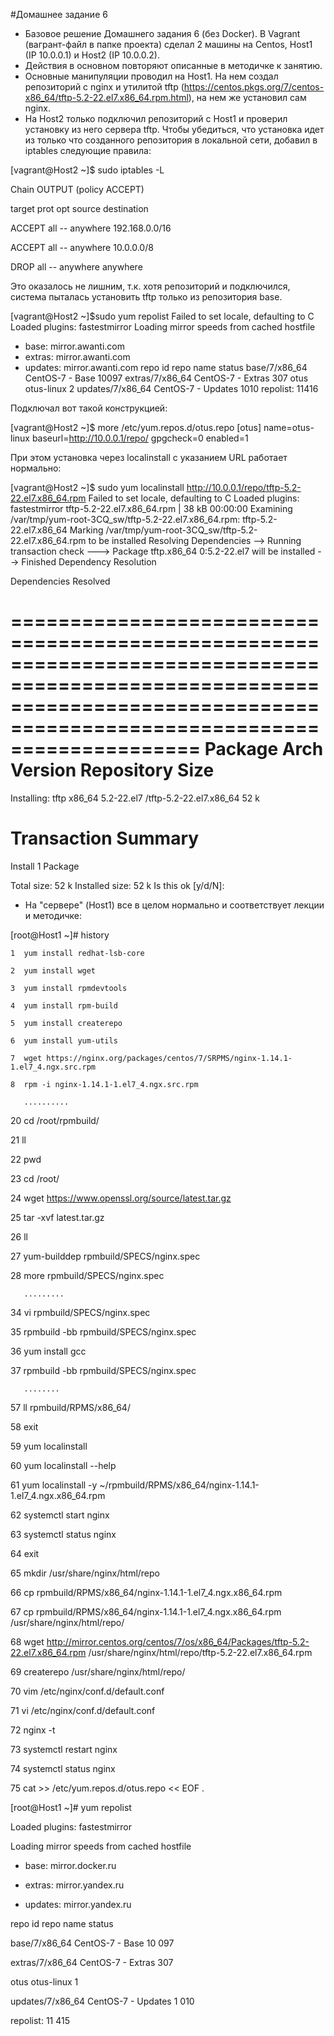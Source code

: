 

#Домашнее задание 6 

- Базовое решение Домашнего задания 6 (без Docker). В Vagrant (вагрант-файл в папке проекта) сделал 2 машины на Centos, Host1 (IP 10.0.0.1) и Host2 (IP 10.0.0.2).
- Действия в основном повторяют описанные в методичке к занятию.
- Основные манипуляции проводил на Host1. На нем создал репозиторий с nginx и утилитой tftp (https://centos.pkgs.org/7/centos-x86_64/tftp-5.2-22.el7.x86_64.rpm.html), на нем же установил сам nginx.
- На Host2 только подключил репозиторий с Host1 и проверил установку из него сервера tftp. Чтобы убедиться, что установка идет из только что созданного репозитория в локальной сети, добавил в iptables следующие правила:

[vagrant@Host2 ~]$ sudo iptables -L

Chain OUTPUT (policy ACCEPT)

target     prot opt source               destination

ACCEPT     all  --  anywhere             192.168.0.0/16

ACCEPT     all  --  anywhere             10.0.0.0/8

DROP       all  --  anywhere             anywhere



Это оказалось не лишним, т.к. хотя репозиторий и подключился, система пыталась установить tftp только из репозитория base.

[vagrant@Host2 ~]$sudo yum repolist
Failed to set locale, defaulting to C
Loaded plugins: fastestmirror
Loading mirror speeds from cached hostfile
 * base: mirror.awanti.com
 * extras: mirror.awanti.com
 * updates: mirror.awanti.com
repo id                                                                           repo name                                                                           status
base/7/x86_64                                                                     CentOS-7 - Base                                                                     10097
extras/7/x86_64                                                                   CentOS-7 - Extras                                                                     307
otus                                                                              otus-linux                                                                              2
updates/7/x86_64                                                                  CentOS-7 - Updates                                                                   1010
repolist: 11416

Подключал вот такой конструкцией:

[vagrant@Host2 ~]$ more /etc/yum.repos.d/otus.repo
[otus]
name=otus-linux
baseurl=http://10.0.0.1/repo/
gpgcheck=0
enabled=1

При этом установка через localinstall с указанием URL работает нормально:

[vagrant@Host2 ~]$ sudo yum localinstall http://10.0.0.1/repo/tftp-5.2-22.el7.x86_64.rpm
Failed to set locale, defaulting to C
Loaded plugins: fastestmirror
tftp-5.2-22.el7.x86_64.rpm                                                                                                                           |  38 kB  00:00:00
Examining /var/tmp/yum-root-3CQ_sw/tftp-5.2-22.el7.x86_64.rpm: tftp-5.2-22.el7.x86_64
Marking /var/tmp/yum-root-3CQ_sw/tftp-5.2-22.el7.x86_64.rpm to be installed
Resolving Dependencies
--> Running transaction check
---> Package tftp.x86_64 0:5.2-22.el7 will be installed
--> Finished Dependency Resolution

Dependencies Resolved

============================================================================================================================================================================
 Package                           Arch                                Version                                   Repository                                            Size
============================================================================================================================================================================
Installing:
 tftp                              x86_64                              5.2-22.el7                                /tftp-5.2-22.el7.x86_64                               52 k

Transaction Summary
============================================================================================================================================================================
Install  1 Package

Total size: 52 k
Installed size: 52 k
Is this ok [y/d/N]:



- На "сервере" (Host1) все в целом нормально и соответствует лекции и методичке:

[root@Host1 ~]# history

    1  yum install redhat-lsb-core

    2  yum install wget

    3  yum install rpmdevtools

    4  yum install rpm-build

    5  yum install createrepo

    6  yum install yum-utils

    7  wget https://nginx.org/packages/centos/7/SRPMS/nginx-1.14.1-1.el7_4.ngx.src.rpm

    8  rpm -i nginx-1.14.1-1.el7_4.ngx.src.rpm

       ..........

   20  cd /root/rpmbuild/

   21  ll

   22  pwd

   23  cd /root/

   24  wget https://www.openssl.org/source/latest.tar.gz

   25  tar -xvf latest.tar.gz

   26  ll

   27  yum-builddep rpmbuild/SPECS/nginx.spec

   28  more rpmbuild/SPECS/nginx.spec

       .........

   34  vi rpmbuild/SPECS/nginx.spec

   35  rpmbuild -bb rpmbuild/SPECS/nginx.spec

   36  yum install gcc

   37  rpmbuild -bb rpmbuild/SPECS/nginx.spec

       ........

   57  ll rpmbuild/RPMS/x86_64/

   58  exit

   59  yum localinstall

   60  yum localinstall --help

   61  yum localinstall -y ~/rpmbuild/RPMS/x86_64/nginx-1.14.1-1.el7_4.ngx.x86_64.rpm

   62  systemctl start nginx

   63  systemctl status nginx

   64  exit

   65  mkdir /usr/share/nginx/html/repo

   66  cp rpmbuild/RPMS/x86_64/nginx-1.14.1-1.el7_4.ngx.x86_64.rpm

   67  cp rpmbuild/RPMS/x86_64/nginx-1.14.1-1.el7_4.ngx.x86_64.rpm /usr/share/nginx/html/repo/

   68  wget http://mirror.centos.org/centos/7/os/x86_64/Packages/tftp-5.2-22.el7.x86_64.rpm /usr/share/nginx/html/repo/tftp-5.2-22.el7.x86_64.rpm

   69  createrepo /usr/share/nginx/html/repo/

   70  vim /etc/nginx/conf.d/default.conf

   71  vi /etc/nginx/conf.d/default.conf

   72  nginx -t

   73  systemctl restart nginx

   74  systemctl status nginx

   75  cat >> /etc/yum.repos.d/otus.repo << EOF
.


[root@Host1 ~]# yum repolist

Loaded plugins: fastestmirror

Loading mirror speeds from cached hostfile

 * base: mirror.docker.ru

 * extras: mirror.yandex.ru

 * updates: mirror.yandex.ru

repo id                                                                                                           repo name                                                                                                            status

base/7/x86_64                                                                                                     CentOS-7 - Base                                                                                                      10 097

extras/7/x86_64                                                                                                   CentOS-7 - Extras                                                                                                       307

otus                                                                                                              otus-linux                                                                                                                1

updates/7/x86_64                                                                                                  CentOS-7 - Updates                                                                                                    1 010

repolist: 11 415


